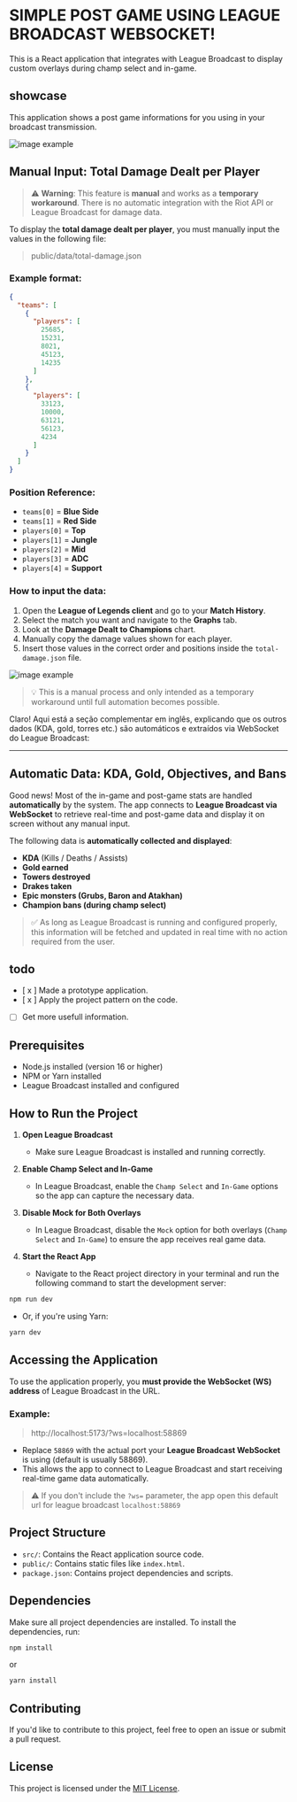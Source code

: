 # SIMPLE POST GAME USING LEAGUE BROADCAST WEBSOCKET!

This is a React application that integrates with League Broadcast to display custom overlays during champ select and in-game.

## showcase

This application shows a post game informations for you using in your broadcast transmission.

![image example](./docs/exampleinobs.png)

## Manual Input: Total Damage Dealt per Player

> ⚠️ **Warning**: This feature is **manual** and works as a **temporary workaround**. There is no automatic integration with the Riot API or League Broadcast for damage data.

To display the **total damage dealt per player**, you must manually input the values in the following file:

> public/data/total-damage.json

### Example format:

``` json  
{
  "teams": [
    {
      "players": [
        25685,
        15231,
        8021,
        45123,
        14235
      ]
    },
    {
      "players": [
        33123,
        10000,
        63121,
        56123,
        4234
      ]
    }
  ]
}
```

### Position Reference:

- `teams[0]` = **Blue Side**
- `teams[1]` = **Red Side**
- `players[0]` = **Top**
- `players[1]` = **Jungle**
- `players[2]` = **Mid**
- `players[3]` = **ADC**
- `players[4]` = **Support**

### How to input the data:

1. Open the **League of Legends client** and go to your **Match History**.
2. Select the match you want and navigate to the **Graphs** tab.
3. Look at the **Damage Dealt to Champions** chart.
4. Manually copy the damage values shown for each player.
5. Insert those values in the correct order and positions inside the `total-damage.json` file.

![image example](./docs/loltotaldamage.png)

> 💡 This is a manual process and only intended as a temporary workaround until full automation becomes possible.

Claro! Aqui está a seção complementar em inglês, explicando que os outros dados (KDA, gold, torres etc.) são automáticos e extraídos via WebSocket do League Broadcast:

---

## Automatic Data: KDA, Gold, Objectives, and Bans

Good news! Most of the in-game and post-game stats are handled **automatically** by the system. The app connects to **League Broadcast via WebSocket** to retrieve real-time and post-game data and display it on screen without any manual input.

The following data is **automatically collected and displayed**:

- **KDA** (Kills / Deaths / Assists)
- **Gold earned**
- **Towers destroyed**
- **Drakes taken**
- **Epic monsters (Grubs, Baron and Atakhan)**
- **Champion bans (during champ select)**

> ✅ As long as League Broadcast is running and configured properly, this information will be fetched and updated in real time with no action required from the user.
## todo
- [ x ] Made a prototype application.
- [ x ] Apply the project pattern on the code.
- [   ] Get more usefull information.

## Prerequisites

- Node.js installed (version 16 or higher)
- NPM or Yarn installed
- League Broadcast installed and configured

## How to Run the Project

1. **Open League Broadcast**
   - Make sure League Broadcast is installed and running correctly.

2. **Enable Champ Select and In-Game**
   - In League Broadcast, enable the `Champ Select` and `In-Game` options so the app can capture the necessary data.

3. **Disable Mock for Both Overlays**
   - In League Broadcast, disable the `Mock` option for both overlays (`Champ Select` and `In-Game`) to ensure the app receives real game data.

4. **Start the React App**
   - Navigate to the React project directory in your terminal and run the following command to start the development server:

```bash
npm run dev
```

   - Or, if you're using Yarn:

```bash
yarn dev
```


## Accessing the Application

To use the application properly, you **must provide the WebSocket (WS) address** of League Broadcast in the URL.

### Example:

> http://localhost:5173/?ws=localhost:58869

- Replace `58869` with the actual port your **League Broadcast WebSocket** is using (default is usually 58869).
- This allows the app to connect to League Broadcast and start receiving real-time game data automatically.

> ⚠️ If you don't include the `?ws=` parameter, the app open this default url for league broadcast `localhost:58869` 

## Project Structure

- `src/`: Contains the React application source code.
- `public/`: Contains static files like `index.html`.
- `package.json`: Contains project dependencies and scripts.

## Dependencies

Make sure all project dependencies are installed. To install the dependencies, run:

```bash
npm install
```

or

```bash
yarn install
```

## Contributing

If you'd like to contribute to this project, feel free to open an issue or submit a pull request.

## License

This project is licensed under the [MIT License](LICENSE).

